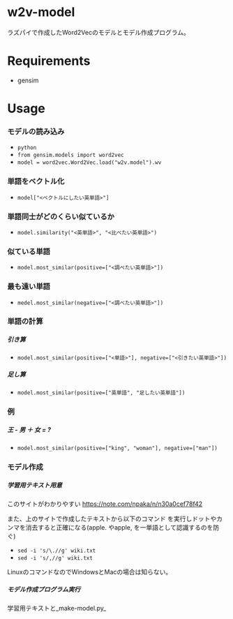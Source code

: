 # w2v-model
ラズパイで作成したWord2Vecのモデルとモデル作成プログラム。

# Requirements
* gensim

# Usage
### モデルの読み込み

* `python`
* `from gensim.models import word2vec`
* `model = word2vec.Word2Vec.load("w2v.model").wv`

### 単語をベクトル化

* `model["<ベクトルにしたい英単語>"]`

### 単語同士がどのくらい似ているか

* `model.similarity("<英単語>", "<比べたい英単語>")`

### 似ている単語

* `model.most_similar(positive=["<調べたい英単語>"])`

### 最も遠い単語

* `medel.most_similar(negative=["<調べたい英単語>"])`

### 単語の計算

##### 引き算

* `model.most_similar(positive=["<単語>"], negative=["<引きたい英単語>"])`

##### 足し算

* `model.most_similar(positive=["英単語", "足したい英単語"])`

### 例
##### 王 - 男 ＋ 女 = ?

* `model.most_similar(positive=["king", "woman"], negative=["man"])`

### モデル作成
##### 学習用テキスト用意

このサイトがわかりやすい
https://note.com/npaka/n/n30a0cef78f42

また、上のサイトで作成したテキストから以下のコマンド
を実行しドットやカンマを消去すると正確になる(apple. やapple, を一単語として認識するのを防ぐ)

* `sed -i 's/\.//g' wiki.txt`
* `sed -i 's/,//g' wiki.txt`

LinuxのコマンドなのでWindowsとMacの場合は知らない。

##### モデル作成プログラム実行

学習用テキストと_make-model.py_
